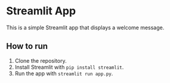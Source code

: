 
# Streamlit App

This is a simple Streamlit app that displays a welcome message.

## How to run

1. Clone the repository.
2. Install Streamlit with `pip install streamlit`.
3. Run the app with `streamlit run app.py`.
